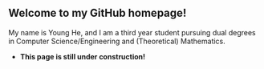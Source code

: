 ## Welcome to my GitHub homepage! 

My name is Young He, and I am a third year student pursuing dual degrees in Computer Science/Engineering and (Theoretical) Mathematics. 

- **This page is still under construction!**
